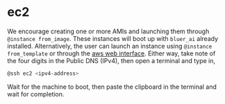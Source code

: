# ec2

We encourage creating one or more AMIs and launching them through `@instance from_image`. These instances will boot up with `bluer_ai` already installed. Alternatively, the user can launch an instance using `@instance from_template` or through the [aws web interface](https://aws.amazon.com/). Either way, take note of the four digits in the Public DNS (IPv4), then open a terminal and type in,

```bash
@ssh ec2 <ipv4-address>
```

Wait for the machine to boot, then paste the clipboard in the terminal and wait for completion.
